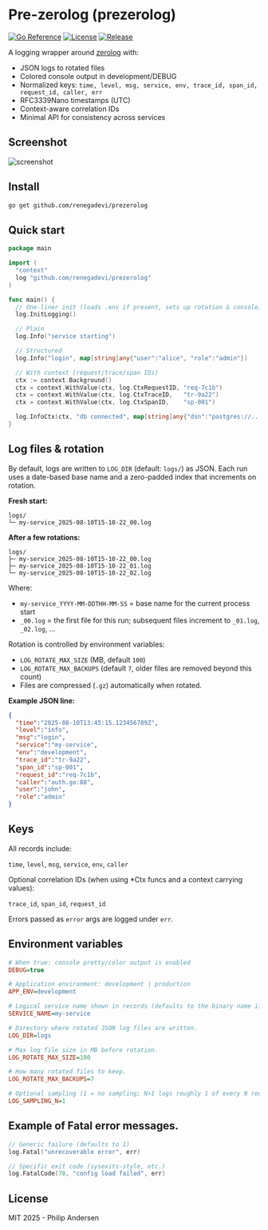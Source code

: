 # Pre-zerolog (prezerolog)

[![Go Reference](https://pkg.go.dev/badge/github.com/renegadevi/prezerolog.svg)](https://pkg.go.dev/github.com/renegadevi/prezerolog)
[![License](https://img.shields.io/github/license/renegadevi/prezerolog)](https://img.shields.io/github/license/renegadevi/prezerolog)
[![Release](https://img.shields.io/github/v/release/renegadevi/prezerolog)](https://img.shields.io/github/v/release/renegadevi/prezerolog)





A logging wrapper around [zerolog](https://github.com/rs/zerolog) with:
- JSON logs to rotated files
- Colored console output in development/DEBUG
- Normalized keys: `time, level, msg, service, env, trace_id, span_id, request_id, caller, err`
- RFC3339Nano timestamps (UTC)
- Context-aware correlation IDs
- Minimal API for consistency across services

## Screenshot

![screenshot](https://raw.githubusercontent.com/renegadevi/prezerolog/main/.github/screenshot.png)


## Install
```bash
go get github.com/renegadevi/prezerolog
```

## Quick start
```go
package main

import (
  "context"
  log "github.com/renegadevi/prezerolog"
)

func main() {
  // One-liner init (loads .env if present, sets up rotation & console)
  log.InitLogging()

  // Plain
  log.Info("service starting")

  // Structured
  log.Info("login", map[string]any{"user":"alice", "role":"admin"})

  // With context (request/trace/span IDs)
  ctx := context.Background()
  ctx = context.WithValue(ctx, log.CtxRequestID, "req-7c1b")
  ctx = context.WithValue(ctx, log.CtxTraceID,   "tr-9a22")
  ctx = context.WithValue(ctx, log.CtxSpanID,    "sp-001")

  log.InfoCtx(ctx, "db connected", map[string]any{"dsn":"postgres://..."})
}
```

## Log files & rotation

By default, logs are written to `LOG_DIR` (default: `logs/`) as JSON.
Each run uses a date-based base name and a zero-padded index that increments on rotation.

**Fresh start:**
```
logs/
└─ my-service_2025-08-10T15-10-22_00.log
```

**After a few rotations:**
```
logs/
├─ my-service_2025-08-10T15-10-22_00.log
├─ my-service_2025-08-10T15-10-22_01.log
└─ my-service_2025-08-10T15-10-22_02.log
```

Where:
- `my-service_YYYY-MM-DDTHH-MM-SS` = base name for the current process start
- `_00.log` = the first file for this run; subsequent files increment to `_01.log`, `_02.log`, …

Rotation is controlled by environment variables:
- `LOG_ROTATE_MAX_SIZE` (MB, default `100`)
- `LOG_ROTATE_MAX_BACKUPS` (default `7`, older files are removed beyond this count)
- Files are compressed (`.gz`) automatically when rotated.

**Example JSON line:**
```json
{
  "time":"2025-08-10T13:45:15.123456789Z",
  "level":"info",
  "msg":"login",
  "service":"my-service",
  "env":"development",
  "trace_id":"tr-9a22",
  "span_id":"sp-001",
  "request_id":"req-7c1b",
  "caller":"auth.go:88",
  "user":"john",
  "role":"admin"
}
```

## Keys
All records include:

`time`, `level`, `msg`, `service`, `env`, `caller`

Optional correlation IDs (when using *Ctx funcs and a context carrying values):

`trace_id`, `span_id`, `request_id`

Errors passed as `error` args are logged under `err`.

## Environment variables
```ini
# When true: console pretty/color output is enabled
DEBUG=true

# Application environment: development | production
APP_ENV=development

# Logical service name shown in records (defaults to the binary name if unset).
SERVICE_NAME=my-service

# Directory where rotated JSON log files are written.
LOG_DIR=logs

# Max log file size in MB before rotation.
LOG_ROTATE_MAX_SIZE=100

# How many rotated files to keep.
LOG_ROTATE_MAX_BACKUPS=7

# Optional sampling (1 = no sampling; N>1 logs roughly 1 of every N records).
LOG_SAMPLING_N=1
```

## Example of Fatal error messages.
```go
// Generic failure (defaults to 1)
log.Fatal("unrecoverable error", err)

// Specific exit code (sysexits-style, etc.)
log.FatalCode(78, "config load failed", err)
```


## License
MIT 2025 - Philip Andersen